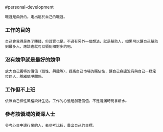 #personal-development 

	職涯是曲折的，走出屬於自己的職涯。

### 工作的目的
	自己會覺得是為了賺錢，但其實也是。不過有另外一個想法，就是幫助人，如果可以讓自己幫助到最多人，應該也就可以領到相對多的吧。

### 沒有競爭就是最好的競爭
	放大自己獨特的價值（個性、興趣等），提高自己市場的獨佔性，讓自己身邊沒有與自己一樣定位的人，脫離競爭關係。

### 工作但不上班
	依照自己個性風格設計生活。工作的心態是創造價值，不是混滿時間拿薪水。

### 參考該領域的資深人士
	參考心目中這行業的人，去參考比較，畫出自己的目標。